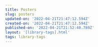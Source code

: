 ```yaml
---
title: Posters
slug: posters
updated-on: '2022-04-21T21:47:12.594Z'
created-on: '2022-04-21T21:47:12.594Z'
published-on: '2022-04-21T21:52:40.789Z'
layout: '[library-tags].html'
tags: library-tags
---
```



